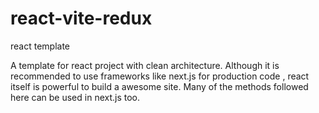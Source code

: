 # react-vite-redux
react template

A template for react project with clean architecture. Although it is recommended to use frameworks like next.js for production code , react itself is powerful to build a awesome site. Many of the methods followed here can be used in next.js too. 
